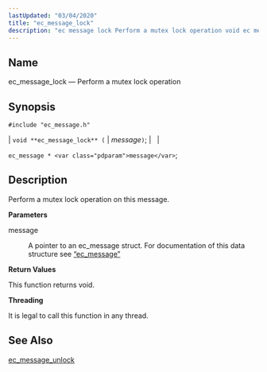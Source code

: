 ```yaml
---
lastUpdated: "03/04/2020"
title: "ec_message_lock"
description: "ec message lock Perform a mutex lock operation void ec message lock message ec message message Perform a mutex lock operation on this message message A pointer to an ec message struct For documentation of this data structure see Section 68 38 ec message This function returns void It is..."
---
```


<a name="apis.ec_message_lock"></a> 
## Name

ec_message_lock — Perform a mutex lock operation

## Synopsis

`#include "ec_message.h"`

| `void **ec_message_lock** (` | <var class="pdparam">message</var>`)`; |   |

`ec_message * <var class="pdparam">message</var>`;<a name="idp56044720"></a> 
## Description

Perform a mutex lock operation on this message.

**<a name="idp56045952"></a> Parameters**

<dl class="variablelist">

<dt>message</dt>

<dd>

A pointer to an ec_message struct. For documentation of this data structure see [“ec_message”](/momentum/3/3-api/structs-ec-message)

</dd>

</dl>

**<a name="idp56049312"></a> Return Values**

This function returns void.

**<a name="idp56050224"></a> Threading**

It is legal to call this function in any thread.

<a name="idp56051328"></a> 
## See Also

[ec_message_unlock](/momentum/3/3-api/apis-ec-message-unlock)